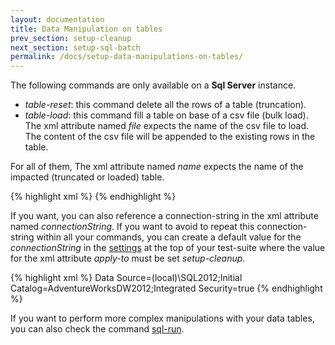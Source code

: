 ```yaml
---
layout: documentation
title: Data Manipulation on tables
prev_section: setup-cleanup
next_section: setup-sql-batch
permalink: /docs/setup-data-manipulations-on-tables/
---
```

The following commands are only available on a **Sql Server** instance.

* *table-reset*: this command delete all the rows of a table (truncation).
* *table-load*: this command fill a table on base of a csv file (bulk load). The xml attribute named *file* expects the name of the csv file to load. The content of the csv file will be appended to the existing rows in the table.

For all of them, The xml attribute named *name* expects the name of the impacted (truncated or loaded) table.

{% highlight xml %}
<setup>
	<table-reset  name="NewUsers"
		connectionString="..."
	/>
	<table-load   name="NewUsers"
		file ="NewUsers.csv"
		connectionString="..."
	/>
</setup>
{% endhighlight %}

If you want, you can also reference a connection-string in the xml attribute named *connectionString*. If you want to avoid to repeat this connection-string within all your commands, you can create a default value for the *connectionString* in the [settings](/docs/config-connection-strings) at the top of your test-suite where the value for the xml attribute *apply-to* must be set *setup-cleanup*.

{% highlight xml %}
<settings>
	<default apply-to="setup-cleanup">
		<connectionString>Data Source=(local)\SQL2012;Initial Catalog=AdventureWorksDW2012;Integrated Security=true</connectionString>
	</default>
</settings>
{% endhighlight %}

If you want to perform more complex manipulations with your data tables, you can also check the command [sql-run](/docs/setup-sql-batch).
